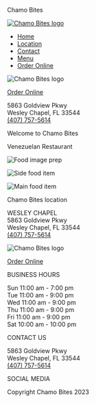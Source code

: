 Chamo Bites




[![Chamo Bites logo](https://d2gqo3h0psesgi.cloudfront.net/auto/chamo-bites-bmnq3v26-logo.png)](/)




* [Home](/)
* [Location](/#location)
* [Contact](/#contact)
* [Menu](/chamo-bites/)
* [Order Online](/chamo-bites/)



![Chamo Bites logo](https://d2gqo3h0psesgi.cloudfront.net/auto/chamo-bites-bmnq3v26-logo.png)
  
[Order Online](/chamo-bites/)

5863 Goldview Pkwy  
Wesley Chapel, FL 33544  
[(407) 757-5614](tel:14077575614)

Welcome to Chamo Bites

Venezuelan Restaurant

![Food image prep](https://d2gqo3h0psesgi.cloudfront.net/auto/chamo-bites-gk3h96lb-food1.jpg)

![Side food item](https://d2gqo3h0psesgi.cloudfront.net/auto/chamo-bites-b2c95jtg-food2.jpg)

![Main food item](https://d2gqo3h0psesgi.cloudfront.net/auto/chamo-bites-l7z6nhvd-food3.jpg)

Chamo Bites location

WESLEY CHAPEL  
5863 Goldview Pkwy  
Wesley Chapel, FL 33544  
[(407) 757-5614](tel:14077575614)

![Chamo Bites logo](https://d2gqo3h0psesgi.cloudfront.net/auto/chamo-bites-bmnq3v26-logo.png)
  
[Order Online](/chamo-bites/)

BUSINESS HOURS

Sun 11:00 am - 7:00 pm  
Tue 11:00 am - 9:00 pm  
Wed 11:00 am - 9:00 pm  
Thu 11:00 am - 9:00 pm  
Fri 11:00 am - 9:00 pm  
Sat 10:00 am - 10:00 pm

CONTACT US

5863 Goldview Pkwy  
Wesley Chapel, FL 33544  
[(407) 757-5614](tel:14077575614)

SOCIAL MEDIA

Copyright Chamo Bites 2023